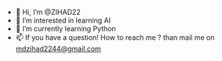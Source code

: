 - 👋 Hi, I’m @ZIHAD22
- 👀 I’m interested in learning AI 
- 🌱 I’m currently learning Python
- 📫 If you have a question! How to reach me ? than mail me on mdzihad2244@gmail.com

<!---
ZIHAD22/ZIHAD22 is a ✨ special ✨ repository because its `README.md` (this file) appears on your GitHub profile.
You can click the Preview link to take a look at your changes.
--->
